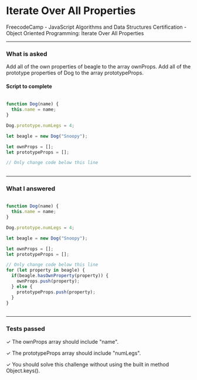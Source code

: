 # Iterate Over All Properties
FreecodeCamp - JavaScript Algorithms and Data Structures Certification - Object Oriented Programming: Iterate Over All Properties


---


### What is asked

Add all of the own properties of beagle to the array ownProps. Add all of the prototype properties of Dog to the array prototypeProps.

#### Script to complete

```javascript  
  
function Dog(name) {
  this.name = name;
}

Dog.prototype.numLegs = 4;

let beagle = new Dog("Snoopy");

let ownProps = [];
let prototypeProps = [];

// Only change code below this line
  

```

---


### What I answered

```javascript  
  
function Dog(name) {
  this.name = name;
}

Dog.prototype.numLegs = 4;

let beagle = new Dog("Snoopy");

let ownProps = [];
let prototypeProps = [];

// Only change code below this line
for (let property in beagle) {
  if(beagle.hasOwnProperty(property)) {
    ownProps.push(property);
  } else {
    prototypeProps.push(property);
  }
}
  

```

---


### Tests passed

✓ The ownProps array should include "name".

✓ The prototypeProps array should include "numLegs".

✓ You should solve this challenge without using the built in method Object.keys().

